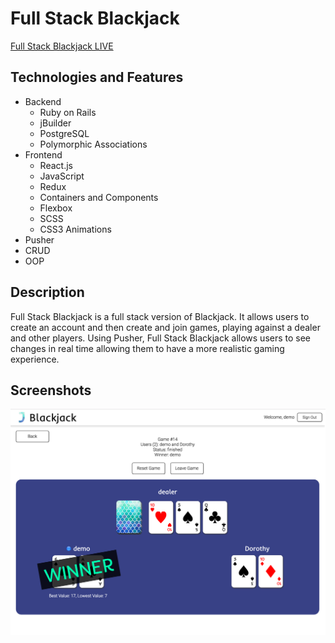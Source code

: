 # Full Stack Blackjack #

[Full Stack Blackjack LIVE][heroku]

[heroku]: http://full-stack-blackjack.herokuapp.com

## Technologies and Features ##
- Backend
  - Ruby on Rails
  - jBuilder
  - PostgreSQL
  - Polymorphic Associations
- Frontend
  - React.js
  - JavaScript
  - Redux
  - Containers and Components
  - Flexbox
  - SCSS
  - CSS3 Animations
- Pusher
- CRUD
- OOP

## Description ##

Full Stack Blackjack is a full stack version of Blackjack. It allows users to create an account and then create and join games, playing against a dealer and other players. Using Pusher, Full Stack Blackjack allows users to see changes in real time allowing them to have a more realistic gaming experience.

## Screenshots ##

![playing_field](docs/playing_field.png)
